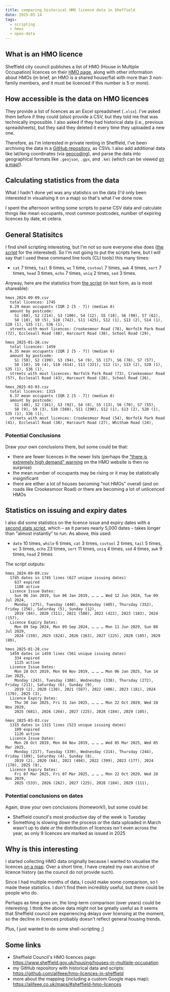 ```yaml
---
title: comparing historical HMO licence data in Sheffield
date: 2025-05-14
tags:
  - scripting
  - hmos
  - open-data
---
```

## What is an HMO licence

Sheffield city council publishes a list of HMO (House in Multiple Occupation) licences on their [HMO page](https://www.sheffield.gov.uk/housing/houses-in-multiple-occupation), along with other information about HMOs (in brief, an HMO is a shared house/flat with more than 3 non-family members, and it must be licenced if this number is 5 or more).

## How accessible is the data on HMO licences

They provide a list of licences as an Excel spreadsheet (`.xlsx`). I've asked them before if they could (*also*) provide a CSV, but they told me that was technically impossible. I also asked if they had historical data (i.e., previous spreadsheets), but they said they deleted it every time they uploaded a new one.

Therefore, as I'm interested in private renting in Sheffield, I've been archiving the data in a [GitHub repository](https://github.com/alifeee/hmo-licences-in-sheffield), as CSVs. I also add additional data like lat/long coordinates (via [geocoding](https://en.wikipedia.org/wiki/Address_geocoding)), and parse the data into geographical formats like `.geojson`, `.gpx`, and `.kml` (which can be viewed [on a map!](https://alifeee.co.uk/maps/#sheffield-hmo-licences)).

## Calculating statistics from the data

What I hadn't done yet was any statistics on the data (I'd only been interested in visualising it on a map) so that's what I've done now.

I spent the afternoon writing some scripts to parse CSV data and calculate things like mean occupants, most common postcodes, number of expiring licences by date, et cetera.

## General Statisitcs

I find shell scripting interesting, but I'm not so sure everyone else does ([the script](https://github.com/alifeee/hmo-licences-in-sheffield/blob/main/stats.sh) for the interested). So I'm not going to put the scripts here, but I *will* say that I used these command line tools (CLI tools) this many times:

- `cat` 7 times, `tail` 8 times, `wc` 1 time, `csvtool` 7 times, `awk` 4 times, `sort` 7 times, `head` 3 times, `echo` 7 times, `uniq` 2 times, `sed` 3 times.

Anyway, here are the statistics from [the script](https://github.com/alifeee/hmo-licences-in-sheffield/blob/main/stats.sh) (in text form, as is most shareable):

```text
hmos_2024-09-09.csv
  total licences: 1745
  6.29 mean occupants (IQR 2 [5 - 7]) (median 6)
  amount by postcode:
    S1 (60), S2 (214), S3 (100), S4 (12), S5 (18), S6 (90), S7 (62), 
    S8 (10), S9 (5), S10 (742), S11 (425), S12 (1), S13 (2), S14 (1), S20 (1), S35 (1), S36 (1), 
  streets with most licences: Crookesmoor Road (78), Norfolk Park Road (72), Ecclesall Road (48), Harcourt Road (38), School Road (29), 
  
hmos_2025-01-28.csv
  total licences: 1459
  6.35 mean occupants (IQR 2 [5 - 7]) (median 6)
  amount by postcode:
    S1 (50), S2 (199), S3 (94), S4 (9), S5 (17), S6 (78), S7 (57), 
    S8 (10), S9 (4), S10 (614), S11 (321), S12 (1), S13 (2), S20 (1), S35 (1), S36 (1), 
  streets with most licences: Norfolk Park Road (73), Crookesmoor Road (57), Ecclesall Road (43), Harcourt Road (28), School Road (26), 
  
hmos_2025-03-03.csv
  total licences: 1315
  6.37 mean occupants (IQR 2 [5 - 7]) (median 6)
  amount by postcode:
    S1 (48), S2 (161), S3 (92), S4 (8), S5 (13), S6 (70), S7 (55), 
    S8 (9), S9 (3), S10 (560), S11 (290), S12 (1), S13 (2), S20 (1), S35 (1), S36 (1), 
  streets with most licences: Crookesmoor Road (54), Norfolk Park Road (41), Ecclesall Road (38), Harcourt Road (27), Whitham Road (24), 
```

### Potential Conclusions

Draw your own conclusions there, but some could be that:

- there are fewer licences in the newer lists (perhaps the ["there is extremely high demand" warning](https://web.archive.org/web/20250122234557/https://www.sheffield.gov.uk/housing/houses-in-multiple-occupation) on the HMO website is then no surprise)
- the mean number of occupants may be rising or it may be statistically insignificant
- there are either a lot of houses becoming "not HMOs" overall (and on roads like Crookesmoor Road) *or* there are becoming a lot of unlicenced HMOs

## Statistics on issuing and expiry dates

I also did some statistics on the licence issue and expiry dates with a [second stats script](https://github.com/alifeee/hmo-licences-in-sheffield/blob/main/stats_dates.sh), which – as it parses nearly 5,000 dates – takes longer than "almost instantly" to run. As above, this used:

- `date` 10 times, `while` 6 times, `cat` 3 times, `csvtool` 2 times, `tail` 5 times, `wc` 3 times, `echo` 23 times, `sort` 11 times, `uniq` 4 times, `sed` 4 times, `awk` 9 times, `head` 2 times

The script outputs:

```text
hmos_2024-09-09.csv
  1745 dates in 1745 lines (627 unique issuing dates)
    637 expired
    1108 active
  Licence Issue Dates:
    Sun 06 Jan 2019, Sun 06 Jan 2019, … … … Wed 12 Jun 2024, Tue 09 Jul 2024, 
    Monday (275), Tuesday (440), Wednesday (405), Thursday (352), Friday (256), Saturday (5), Sunday (12), 
    2019 (84), 2020 (311), 2021 (588), 2022 (422), 2023 (183), 2024 (157), 
  Licence Expiry Dates:
    Mon 09 Sep 2024, Mon 09 Sep 2024, … … … Mon 11 Jun 2029, Sun 08 Jul 2029, 
    2024 (159), 2025 (824), 2026 (263), 2027 (225), 2028 (185), 2029 (89), 
    
hmos_2025-01-28.csv
  1459 dates in 1459 lines (561 unique issuing dates)
    334 expired
    1125 active
  Licence Issue Dates:
    Mon 28 Oct 2019, Mon 04 Nov 2019, … … … Mon 06 Jan 2025, Tue 14 Jan 2025, 
    Monday (243), Tuesday (380), Wednesday (338), Thursday (272), Friday (211), Saturday (6), Sunday (9), 
    2019 (2), 2020 (130), 2021 (567), 2022 (406), 2023 (181), 2024 (170), 2025 (3), 
  Licence Expiry Dates:
    Thu 30 Jan 2025, Fri 31 Jan 2025, … … … Mon 22 Oct 2029, Wed 28 Nov 2029, 
    2025 (681), 2026 (264), 2027 (225), 2028 (184), 2029 (105), 
    
hmos_2025-03-03.csv
  1315 dates in 1315 lines (523 unique issuing dates)
    189 expired
    1126 active
  Licence Issue Dates:
    Mon 28 Oct 2019, Mon 04 Nov 2019, … … … Wed 05 Mar 2025, Wed 05 Mar 2025, 
    Monday (217), Tuesday (339), Wednesday (314), Thursday (244), Friday (189), Saturday (4), Sunday (8), 
    2019 (2), 2020 (64), 2021 (494), 2022 (399), 2023 (177), 2024 (170), 2025 (9), 
  Licence Expiry Dates:
    Fri 07 Mar 2025, Fri 07 Mar 2025, … … … Mon 22 Oct 2029, Wed 28 Nov 2029, 
    2025 (533), 2026 (262), 2027 (225), 2028 (184), 2029 (111),
```

### Potential conclusions on dates

Again, draw your own conclusions (homework!), but some could be:

- Sheffield council's most productive day of the week is Tuesday
- Something is slowing down the process *or* the data uploaded in March wasn't up to date *or* the distribution of licences isn't even across the year, as only 9 licences are marked as issued in 2025

## Why is this interesting

I started collecting HMO data originally because I wanted to visualise the licences [on a map](https://alifeee.co.uk/maps/#sheffield-hmo-licences). Over a short time, I have created my own archive of licence history (as the council do not provide such).

Since I had multiple months of data, I could make some comparison, so I made these statistics. I don't find them incredibly useful, but there could be people who do.

Perhaps as time goes on, the long-term comparison (over years) could be interesting. I think the above data might not be greatly useful as it seems that Sheffield council are experiencing delays over licensing at the moment, so the decline in licences probably doesn't reflect general housing trends.

Plus, I just wanted to do some shell-scripting ;]

## Some links

- Sheffield Council's HMO licences page: <https://www.sheffield.gov.uk/housing/houses-in-multiple-occupation>
- my GitHub repository with historical data and scripts: <https://github.com/alifeee/hmo-licences-in-sheffield>
- more about the mapping (including a custom Google maps map): <https://alifeee.co.uk/maps/#sheffield-hmo-licences>
